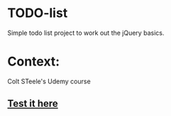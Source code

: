 # TODO-list
Simple todo list project to work out the jQuery basics.

# Context:
Colt STeele's Udemy course

## [Test it here](https://rawgit.com/JNBourrat/TODO-list/master/index.html) ##
